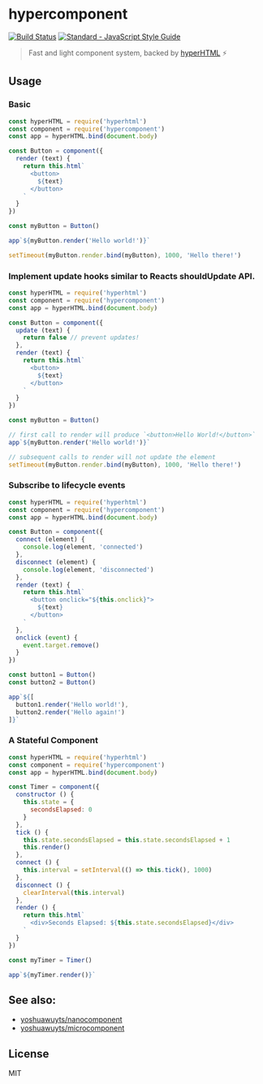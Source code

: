# hypercomponent

[![Build Status][0]][1]
[![Standard - JavaScript Style Guide][2]][3]

> Fast and light component system, backed by [hyperHTML][hyper] :zap:

## Usage

### Basic

```js
const hyperHTML = require('hyperhtml')
const component = require('hypercomponent')
const app = hyperHTML.bind(document.body)

const Button = component({
  render (text) {
    return this.html`
      <button>
        ${text}
      </button>
    `
  }
})

const myButton = Button()

app`${myButton.render('Hello world!')}`

setTimeout(myButton.render.bind(myButton), 1000, 'Hello there!')
```

### Implement update hooks similar to Reacts shouldUpdate API.

```js
const hyperHTML = require('hyperhtml')
const component = require('hypercomponent')
const app = hyperHTML.bind(document.body)

const Button = component({
  update (text) {
    return false // prevent updates!
  },
  render (text) {
    return this.html`
      <button>
        ${text}
      </button>
    `
  }
})

const myButton = Button()

// first call to render will produce `<button>Hello World!</button>`
app`${myButton.render('Hello world!')}`

// subsequent calls to render will not update the element
setTimeout(myButton.render.bind(myButton), 1000, 'Hello there!')
```

### Subscribe to lifecycle events

```js
const hyperHTML = require('hyperhtml')
const component = require('hypercomponent')
const app = hyperHTML.bind(document.body)

const Button = component({
  connect (element) {
    console.log(element, 'connected')
  },
  disconnect (element) {
    console.log(element, 'disconnected')
  },
  render (text) {
    return this.html`
      <button onclick="${this.onclick}">
        ${text}
      </button>
    `
  },
  onclick (event) {
    event.target.remove()
  }
})

const button1 = Button()
const button2 = Button()

app`${[
  button1.render('Hello world!'),
  button2.render('Hello again!')
]}`
```

### A Stateful Component

```js
const hyperHTML = require('hyperhtml')
const component = require('hypercomponent')
const app = hyperHTML.bind(document.body)

const Timer = component({
  constructor () {
    this.state = {
      secondsElapsed: 0
    }
  },
  tick () {
    this.state.secondsElapsed = this.state.secondsElapsed + 1
    this.render()
  },
  connect () {
    this.interval = setInterval(() => this.tick(), 1000)
  },
  disconnect () {
    clearInterval(this.interval)
  },
  render () {
    return this.html`
      <div>Seconds Elapsed: ${this.state.secondsElapsed}</div>
    `
  }
})

const myTimer = Timer()

app`${myTimer.render()}`
```

## See also:

- [yoshuawuyts/nanocomponent][nano]
- [yoshuawuyts/microcomponent][micro]

## License

MIT

[0]: https://travis-ci.org/joshgillies/hypercomponent.svg?branch=master
[1]: https://travis-ci.org/joshgillies/hypercomponent
[2]: https://img.shields.io/badge/code_style-standard-brightgreen.svg
[3]: http://standardjs.com/
[hyper]: https://github.com/WebReflection/hyperHTML
[wire]: https://github.com/WebReflection/hyperHTML#wait--there-is-a-wire--in-the-code
[nano]: https://github.com/yoshuawuyts/nanocomponent
[micro]: https://github.com/yoshuawuyts/microcomponent
